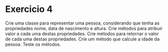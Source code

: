 # Exercicio 4
Crie uma classe para representar uma pessoa, considerando que tenha as propriedades nome, data de nascimento e altura. Crie métodos para atribuir valor a cada uma destas propriedades. Crie métodos para retornar o valor de cada uma destas propriedades. Crie um método que calcule a idade da pessoa. Teste os métodos.

